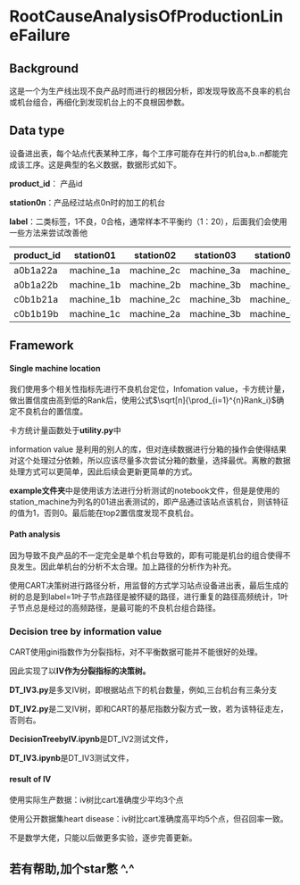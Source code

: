 # RootCauseAnalysisOfProductionLineFailure
## Background
这是一个为生产线出现不良产品时而进行的根因分析，即发现导致高不良率的机台或机台组合，再细化到发现机台上的不良根因参数。
## Data type

设备进出表，每个站点代表某种工序，每个工序可能存在并行的机台a,b..n都能完成该工序。这是典型的名义数据，数据形式如下。

**product_id**： 产品id

**station0n**：产品经过站点0n时的加工的机台

**label**：二类标签，1不良，0合格，通常样本不平衡约（1：20），后面我们会使用一些方法来尝试改善他

| product_id | station01  | station02  | station03  | station04  | label |
| ---------- | ---------- | ---------- | ---------- | ---------- | ----- |
| a0b1a22a   | machine_1a | machine_2c | machine_3a | machine_4d | 0     |
| a0b1a22b   | machine_1b | machine_2b | machine_3b | machine_4c | 1     |
| c0b1b21a   | machine_1b | machine_2c | machine_3b | machine_4d | 0     |
| c0b1b19b   | machine_1c | machine_2a | machine_3b | machine_4c | 0     |

## Framework

#### Single machine location

我们使用多个相关性指标先进行不良机台定位，Infomation value，卡方统计量，做出置信度由高到低的Rank后，使用公式$\sqrt[n]{\prod_{i=1}^{n}Rank_i}$确定不良机台的置信度。

卡方统计量函数处于**utility.py**中

information value 是利用的别人的库，但对连续数据进行分箱的操作会使得结果对这个处理过分依赖，所以应该尽量多次尝试分箱的数量，选择最优。离散的数据处理方式可以更简单，因此后续会更新更简单的方式。

**example文件夹**中是使用该方法进行分析测试的notebook文件，但是是使用的station_machine为列名的01进出表测试的，即产品通过该站点该机台，则该特征的值为1，否则0。最后能在top2置信度发现不良机台。

#### Path analysis

因为导致不良产品的不一定完全是单个机台导致的，即有可能是机台的组合使得不良发生。因此单机台的分析不太合理。加上路径的分析作为补充。

使用CART决策树进行路径分析，用监督的方式学习站点设备进出表，最后生成的树的总是到label=1叶子节点路径是被怀疑的路径，进行重复的路径高频统计，1叶子节点总是经过的高频路径，是最可能的不良机台组合路径。

### Decision tree by information value

CART使用gini指数作为分裂指标，对不平衡数据可能并不能很好的处理。

因此实现了以**IV作为分裂指标的决策树。**

**DT_IV3.py**是多叉IV树，即根据站点下的机台数量，例如,三台机台有三条分支

**DT_IV2.py**是二叉IV树，即和CART的基尼指数分裂方式一致，若为该特征走左，否则右。

**DecisionTreebyIV.ipynb**是DT_IV2测试文件，

**DT_IV3.ipynb**是DT_IV3测试文件，

#### result of IV

使用实际生产数据：iv树比cart准确度少平均3个点

使用公开数据集heart disease：iv树比cart准确度高平均5个点，但召回率一致。

不是数学大佬，只能以后做更多实验，逐步完善更新。



## 若有帮助,加个star憋 ^.^



